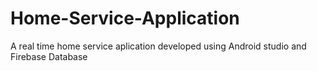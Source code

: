# Home-Service-Application

A real time home service aplication developed using Android studio and Firebase Database

